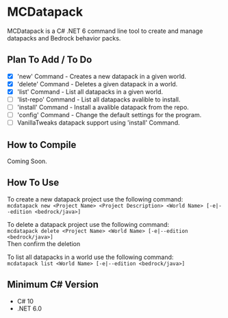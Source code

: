# MCDatapack

  MCDatapack is a C# .NET 6 command line tool to create and manage datapacks and Bedrock behavior packs.                                                                                         

## Plan To Add / To Do

- [X] 'new' Command - Creates a new datapack in a given world.
- [X] 'delete' Command - Deletes a given datapack in a world.
- [X] 'list' Command - List all datapacks in a given world.
- [ ] 'list-repo' Command - List all datapacks avalible to install.
- [ ] 'install' Command - Install a avalible datapack from the repo.
- [ ] 'config' Command - Change the default settings for the program.
- [ ] VanillaTweaks datapack support using 'install' Command.

## How to Compile

Coming Soon.

## How To Use

To create a new datapack project use the following command:<br>
``mcdatapack new <Project Name> <Project Description> <World Name> [-e|--edition <bedrock/java>]``

To delete a datapack project use the following command:<br>
``mcdatapack delete <Project Name> <World Name> [-e|--edition <bedrock/java>]``<br>
Then confirm the deletion

To list all datapacks in a world use the following command:<br>
``mcdatapack list <World Name> [-e|--edition <bedrock/java>]``

## Minimum C# Version

* C# 10
* .NET 6.0
